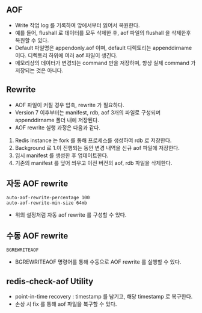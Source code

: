 ## AOF
- Write 작업 log 를 기록하여 앞에서부터 읽어서 복원한다.
- 예를 들어, flushall 로 데이터를 모두 삭제한 후, aof 파일의 flushall 을 삭제한후 복원할 수 있다.
- Default 파일명은 appendonly.aof 이며, default 디렉토리는 appenddirname 이다. 디렉토리 하위에 여러 aof 파일이 생긴다.
- 메모리상의 데이터가 변경되는 command 만을 저장하며, 항상 실제 command 가 저장되는 것은 아니다.

## Rewrite
- AOF 파일이 커질 경우 압축, rewrite 가 필요하다.
- Version 7 이후부터는 manifest, rdb, aof 3개의 파일로 구성되며 appenddirname 폴더 내에 저장된다.
- AOF rewrite 실행 과정은 다음과 같다.
1. Redis instance 는 fork 를 통해 프로세스를 생성하여 rdb 로 저장한다.
2. Background 로 1.이 진행되는 동안 변경 내역을 신규 aof 파일에 저장한다.
3. 임시 manifest 를 생성한 후 업데이트한다.
4. 기존의 manifest 를 덮어 씌우고 이전 버전의 aof, rdb 파일을 삭제한다.

## 자동 AOF rewrite
```
auto-aof-rewrite-percentage 100
auto-aof-rewrite-min-size 64mb
```
- 위의 설정처럼 자동 aof rewrite 를 구성할 수 있다.

## 수동 AOF rewrite
```
BGREWRITEAOF
```
- BGREWRITEAOF 명령어를 통해 수동으로 AOF rewrite 를 실행할 수 있다.

## redis-check-aof Utility
- point-in-time recovery : timestamp 를 남기고, 해당 timestamp 로 복구한다.
- 손상 시 fix 를 통해 aof 파일을 복구할 수 있다.


